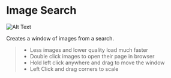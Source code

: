# Image Search

![Alt Text](gifs/maybe.gif)

Creates a window of images from a search.

   > - Less images and lower quality load much faster
&NewLine;  
&NewLine;
   > - Double click images to open their page in browser
&NewLine;  
&NewLine;
   > - Hold left click anywhere and drag to move the window
&NewLine;  
&NewLine;
   > - Left Click and drag corners to scale
